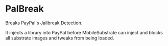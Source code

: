 # PalBreak
Breaks PayPal's Jailbreak Detection.

It injects a library into PayPal before MobileSubstrate can inject and blocks all substrate images and tweaks from being loaded.
